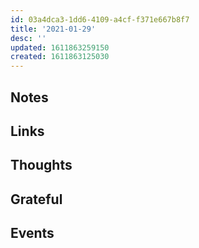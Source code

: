 ```yaml
---
id: 03a4dca3-1dd6-4109-a4cf-f371e667b8f7
title: '2021-01-29'
desc: ''
updated: 1611863259150
created: 1611863125030
---
```


## Notes

## Links

## Thoughts

## Grateful

## Events
